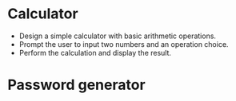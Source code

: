 # Calculator
  - Design a simple calculator with basic arithmetic operations.
  - Prompt the user to input two numbers and an operation choice.
  - Perform the calculation and display the result.

# Password generator